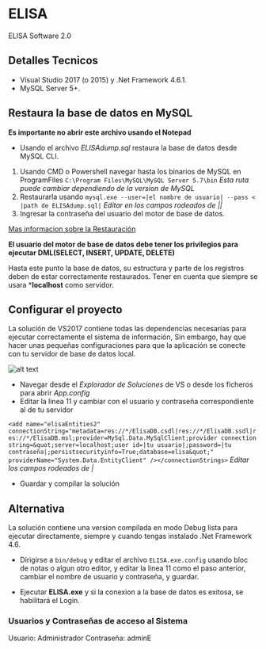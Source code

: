 # ELISA
ELISA Software 2.0 

## Detalles Tecnicos

* Visual Studio 2017 (o 2015) y .Net Framework 4.6.1.
* MySQL Server 5+.

## Restaura la base de datos en MySQL

**Es importante no abrir este archivo usando el Notepad**
* Usando el archivo *ELISAdump.sql* restaura la base de datos desde MySQL CLI.

1. Usando CMD o Powershell navegar hasta los binarios de MySQL en ProgramFiles `C:\Program Files\MySQL\MySQL Server 5.7\bin` _Esta ruta puede cambiar dependiendo de la version de MySQL_
2. Restaurarla usando `mysql.exe --user=|el nombre de usuario| --pass < |path de ELISAdump.sql|` _Editar en los campos rodeados de ||_
3. Ingresar la contraseña del usuario del motor de base de datos.

[Mas informacion sobre la Restauración](https://dev.mysql.com/doc/mysql-backup-excerpt/5.7/en/reloading-sql-format-dumps.html)

**El usuario del motor de base de datos debe tener los privilegios para ejecutar DML(SELECT, INSERT, UPDATE, DELETE)**

Hasta este punto la base de datos, su estructura y parte de los registros deben de estar correctamente restaurados. Tener en cuenta que siempre se usara ***localhost** como servidor.

## Configurar el proyecto

La solución de VS2017 contiene todas las dependencias necesarias para ejecutar correctamente el sistema de información, Sin embargo, hay que hacer unas pequeñas configuraciones para que la aplicación se conecte con tu servidor de base de datos local.

![alt text](https://i.imgur.com/XQ5glzN.png "Imagen 1")
* Navegar desde el _Explorador de Soluciones_ de VS o desde los ficheros para abrir *App.config*
* Editar la linea 11 y cambiar con el usuario y contraseña correspondiente al de tu servidor

`<add name="elisaEntities2" connectionString="metadata=res://*/ElisaDB.csdl|res://*/ElisaDB.ssdl|res://*/ElisaDB.msl;provider=MySql.Data.MySqlClient;provider connection string=&quot;server=localhost;user id=|tu usuario|;password=|tu contraseña|;persistsecurityinfo=True;database=elisa&quot;" providerName="System.Data.EntityClient" /></connectionStrings>` _Editar los campos rodeados de |_

* Guardar y compilar la solución 

## Alternativa

La solución contiene una version compilada en modo Debug lista para ejecutar directamente, siempre y cuando tengas instalado .Net Framework 4.6.

* Dirigirse a `bin/debug` y editar el archivo `ELISA.exe.config` usando bloc de notas o algun otro editor, y editar la linea 11 como el paso anterior, cambiar el nombre de usuario y contraseña, y guardar.

* Ejecutar **ELISA.exe** y si la conexion a la base de datos es exitosa, se habilitará el Login.

### Usuarios y Contraseñas de acceso al Sistema

Usuario: Administrador
Contraseña: adminE


